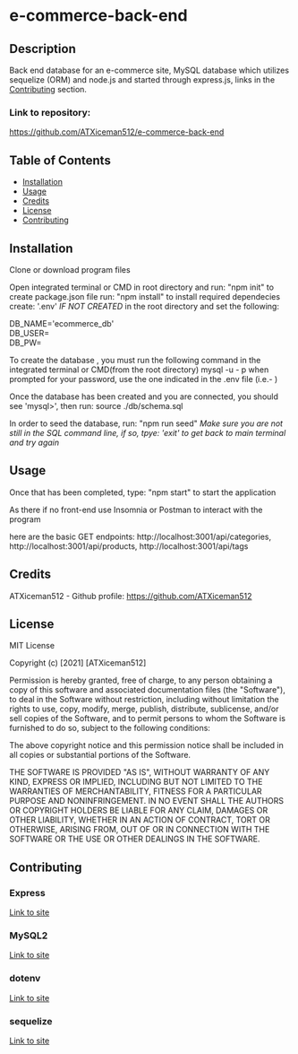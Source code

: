 # e-commerce-back-end

## Description

Back end database for an e-commerce site, MySQL database which utilizes sequelize (ORM) and node.js and started through express.js, links in the [Contributing](#Contributing) section.

### Link to repository:

https://github.com/ATXiceman512/e-commerce-back-end

## Table of Contents

- [Installation](#installation)
- [Usage](#usage)
- [Credits](#credits)
- [License](#license)
- [Contributing](#Contributing)

## Installation

Clone or download program files

Open integrated terminal or CMD in root directory and 
run: "npm init" to create package.json file
run: "npm install" to install required dependecies
create: '.env' *IF NOT CREATED* in the root directory and set the following:

DB_NAME='ecommerce_db'  
DB_USER= <your MySQL username>  
DB_PW= <your MySQL password> 

To create the database , you must run the following command in the integrated terminal or CMD(from the root directory)
mysql -u <your MySQL username> - p
when prompted for your password, use the one indicated in the .env file (i.e.- <your MySQL password>)

Once the database has been created and you are connected, you should see 'mysql>', then run: source ./db/schema.sql

In order to seed the database, run: "npm run seed" *Make sure you are not still in the SQL command line, if so, tpye: 'exit' to get back to main terminal and try again*

## Usage

Once that has been completed, type: "npm start" to start the application

As there if no front-end use Insomnia or Postman to interact with the program

here are the basic GET endpoints:
http://localhost:3001/api/categories,
http://localhost:3001/api/products,
http://localhost:3001/api/tags

## Credits

ATXiceman512 - Github profile: https://github.com/ATXiceman512

## License

MIT License

Copyright (c) [2021] [ATXiceman512]

Permission is hereby granted, free of charge, to any person obtaining a copy
of this software and associated documentation files (the "Software"), to deal
in the Software without restriction, including without limitation the rights
to use, copy, modify, merge, publish, distribute, sublicense, and/or sell
copies of the Software, and to permit persons to whom the Software is
furnished to do so, subject to the following conditions:

The above copyright notice and this permission notice shall be included in all
copies or substantial portions of the Software.

THE SOFTWARE IS PROVIDED "AS IS", WITHOUT WARRANTY OF ANY KIND, EXPRESS OR
IMPLIED, INCLUDING BUT NOT LIMITED TO THE WARRANTIES OF MERCHANTABILITY,
FITNESS FOR A PARTICULAR PURPOSE AND NONINFRINGEMENT. IN NO EVENT SHALL THE
AUTHORS OR COPYRIGHT HOLDERS BE LIABLE FOR ANY CLAIM, DAMAGES OR OTHER
LIABILITY, WHETHER IN AN ACTION OF CONTRACT, TORT OR OTHERWISE, ARISING FROM,
OUT OF OR IN CONNECTION WITH THE SOFTWARE OR THE USE OR OTHER DEALINGS IN THE
SOFTWARE.

## Contributing

### Express
[Link to site](https://www.npmjs.com/package/express)

### MySQL2
[Link to site](https://www.npmjs.com/package/mysql2)

### dotenv
[Link to site](https://www.npmjs.com/package/dotenv)

### sequelize
[Link to site](https://www.npmjs.com/package/sequelize)




